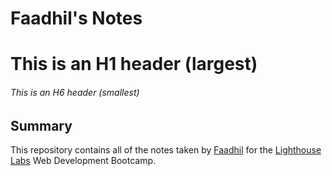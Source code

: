 # Faadhil's Notes
# This is an H1 header (largest)
###### This is an H6 header (smallest)

## Summary 

This repository contains all of the notes taken by [Faadhil](https://github.com/faadhil2) for the [Lighthouse Labs](https://www.lighthouselabs.ca/) Web Development Bootcamp.

